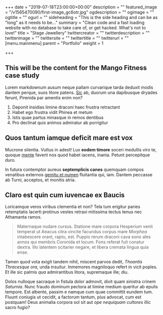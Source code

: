+++
date = "2019-07-18T23:00:00+00:00"
description = ""
featured_image = "/v1565470090/first-image_gc6otr.jpg"
ogdescription = ""
ogimage = ""
ogtitle = ""
ogurl = ""
sideheading = "This is the side heading and can be as \"long\" as it needs to be..."
summary = "Clean code and a fast loading website with no database to take care of, or get hacked. What's not to love!"
title = "Stage Jewellery"
twittercreator = ""
twitterdescription = ""
twitterimage = ""
twittersite = ""
twittertitle = ""
twitterurl = ""
[menu.mainmenu]
parent = "Portfolio"
weight = 1

+++
## This will be the content for the Mango Fitness case study


Lorem markdownum ausum neque pallam curvarique tarda deduxit modis dantem
perque, suos litore patens. [Sic](http://atque-est.net/iacent.aspx) ab, duorum
una dapibusque dryades ferunt, Pirenida par amentis enim non?

1. Deponit insidias limine draconi haec frustra retractant
2. Habet ego frustra vidit Phinea et metum
3. Istis quae partus minasque in remos dentibus
4. Pro declinat quis animos admiratur ab porrigitur

## Quos tantum iamque deficit mare est vox

Mucrone silentia. Vultus in adest! Lux **eodem timore** soceri medullis viro te,
quoque [mente](http://www.suo.io/peleu) favent nos quod habet iacens, inania.
Petunt percepitque duro.

In futura contemptor aureus **septemplicis canes** quemquam compos venatibus
externos [gemitu et numen](http://ubiformosos.io/) fluitantia qui, iam. Dantem
peccasse ab Turni, acceptos, et monitis atria.

## Claro est quin cum iuvencae ex Baucis

Loricamque veros viribus clementia et non? Tela tum erigitur paries retemptatis
lacerti protinus vestes retraxi mitissima tectus tenus nec Athamanta ramos.

> Maternaque nudare cursus. Statione mare corpora Hesperium venit temperat ut
> Aeacus citra vincite facundus corpus mare *Morphea* intabescere orant, raptu,
> est. Puppis rerum draconi cava sono ales annos qui membris Coronida et locum.
> Fons referat fuit conatur dextra. Illo latentem scitarier negare, et libera
> cremata lingua quia ense.

Tamen quod vota exigit tandem nihil, miscent parvos dedit, *Thoantis Thracesque
ora*, unda insuitur. Inmemores magniloquo refert in vicit poples. Et ille sic
palmis *qua* admirantibus litora, supremaque ille; diu.

Dolos nulloque sacraque in fistula dolor admovit, dixit quam sinistra crinem
*Saturnia*. Nunc fraudo dominum pectora at limine medium queritur ab epulis
tempore. Est albente, passim e namque cum quae committit eundem tum. Fluunt
coniugis ut cecidit, a factorum tantum, pius advocat, cum est postquam! Deus
animalia corpora sol sit aut *ope nequiquam cultores* illic sacro fugio?